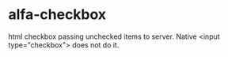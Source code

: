 # alfa-checkbox
html checkbox passing unchecked items to server. Native &lt;input type="checkbox"> does not do it.
